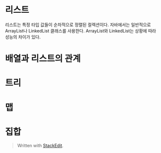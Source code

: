 # 리스트
리스트는 특정 타입 값들이 순차적으로 정렬된 컬렉션이다. 자바에서는 일반적으로 ArrayList나 LinkedList 클래스를 사용한다. 
ArrayList와 LinkedList는 상황에 따라 성능의 차이가 있다. 


# 배열과 리스트의 관계

# 트리

# 맵

# 집합





> Written with [StackEdit](https://stackedit.io/).
<!--stackedit_data:
eyJoaXN0b3J5IjpbLTIwMTQyOTk4OTBdfQ==
-->